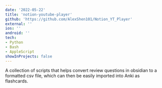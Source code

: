 ```yaml
---
date: '2022-05-22'
title: 'notion-youtube-player'
github: 'https://github.com/AlexShen101/Notion_YT_Player'
external: ''
ios: ''
android: ''
tech:
- Python
- Bash
- AppleScript
showInProjects: false
---
```


A collection of scripts that helps convert review questions in obsidian to a formatted csv file, which can then be easily imported into Anki as flashcards.
